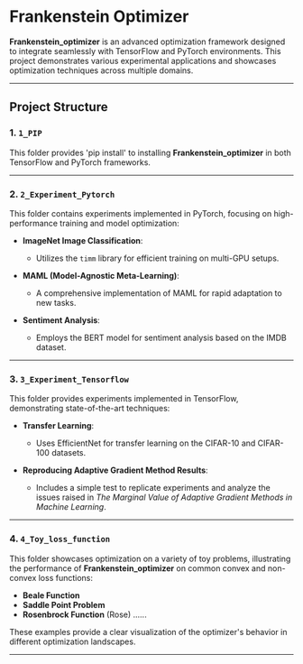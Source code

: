 # Frankenstein Optimizer

**Frankenstein_optimizer** is an advanced optimization framework designed to integrate seamlessly with TensorFlow and PyTorch environments. This project demonstrates various experimental applications and showcases optimization techniques across multiple domains.

---

## Project Structure

### 1. `1_PIP`
This folder provides 'pip install' to installing **Frankenstein_optimizer** in both TensorFlow and PyTorch frameworks.

---

### 2. `2_Experiment_Pytorch`
This folder contains experiments implemented in PyTorch, focusing on high-performance training and model optimization:

- **ImageNet Image Classification**:
  - Utilizes the `timm` library for efficient training on multi-GPU setups.
  
- **MAML (Model-Agnostic Meta-Learning)**:
  - A comprehensive implementation of MAML for rapid adaptation to new tasks.
  
- **Sentiment Analysis**:
  - Employs the BERT model for sentiment analysis based on the IMDB dataset.

---

### 3. `3_Experiment_Tensorflow`
This folder provides experiments implemented in TensorFlow, demonstrating state-of-the-art techniques:

- **Transfer Learning**:
  - Uses EfficientNet for transfer learning on the CIFAR-10 and CIFAR-100 datasets.

- **Reproducing Adaptive Gradient Method Results**:
  - Includes a simple test to replicate experiments and analyze the issues raised in *The Marginal Value of Adaptive Gradient Methods in Machine Learning*.

---

### 4. `4_Toy_loss_function`
This folder showcases optimization on a variety of toy problems, illustrating the performance of **Frankenstein_optimizer** on common convex and non-convex loss functions:

- **Beale Function**
- **Saddle Point Problem**
- **Rosenbrock Function** (Rose)
......

These examples provide a clear visualization of the optimizer's behavior in different optimization landscapes.

---